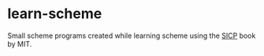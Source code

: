 # learn-scheme

Small scheme programs created while learning scheme using the [SICP](https://mitpress.mit.edu/sicp/) book by MIT.


